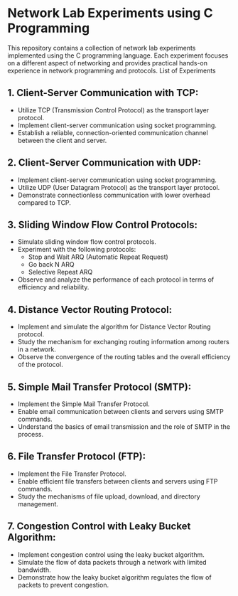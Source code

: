 # Network Lab Experiments using C Programming

This repository contains a collection of network lab experiments implemented using the C programming language. Each experiment focuses on a different aspect of networking and provides practical hands-on experience in network programming and protocols.
List of Experiments

## 1. Client-Server Communication with TCP:
  *  Utilize TCP (Transmission Control Protocol) as the transport layer protocol.
  *  Implement client-server communication using socket programming.
  *  Establish a reliable, connection-oriented communication channel between the client and server.

## 2. Client-Server Communication with UDP:
  *  Implement client-server communication using socket programming.
  *  Utilize UDP (User Datagram Protocol) as the transport layer protocol.
  *  Demonstrate connectionless communication with lower overhead compared to TCP.

## 3. Sliding Window Flow Control Protocols:
  *  Simulate sliding window flow control protocols.
  *  Experiment with the following protocols:
      *  Stop and Wait ARQ (Automatic Repeat Request)
      *  Go back N ARQ
      *  Selective Repeat ARQ
  *  Observe and analyze the performance of each protocol in terms of efficiency and reliability.

## 4. Distance Vector Routing Protocol:
  *  Implement and simulate the algorithm for Distance Vector Routing protocol.
  *  Study the mechanism for exchanging routing information among routers in a network.
  *  Observe the convergence of the routing tables and the overall efficiency of the protocol.


## 5. Simple Mail Transfer Protocol (SMTP):
  *  Implement the Simple Mail Transfer Protocol.
  *  Enable email communication between clients and servers using SMTP commands.
  *  Understand the basics of email transmission and the role of SMTP in the process.

## 6. File Transfer Protocol (FTP):
  *  Implement the File Transfer Protocol.
  *  Enable efficient file transfers between clients and servers using FTP commands.
  *  Study the mechanisms of file upload, download, and directory management.

## 7. Congestion Control with Leaky Bucket Algorithm:
  *  Implement congestion control using the leaky bucket algorithm.
  *  Simulate the flow of data packets through a network with limited bandwidth.
  *  Demonstrate how the leaky bucket algorithm regulates the flow of packets to prevent congestion.
